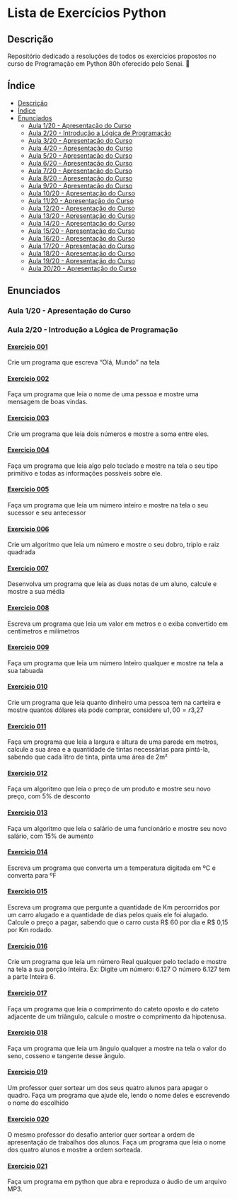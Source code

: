 
# Lista de Exercícios Python

## Descrição
Repositório dedicado a resoluções de todos os exercícios propostos no curso de Programação em Python 80h oferecido pelo Senai. 🐍

## Índice
* [Descrição](#descrição)
* [Índice](#índice)
* [Enunciados](#enunciados)
  * [Aula 1/20 - Apresentação do Curso](#--mundo-1-fundamentos)
  * [Aula 2/20 - Introdução a Lógica de Programação](#--mundo-1-fundamentos)
  * [Aula 3/20 - Apresentação do Curso](#--mundo-1-fundamentos)
  * [Aula 4/20 - Apresentação do Curso](#--mundo-1-fundamentos)
  *   [Aula 5/20 - Apresentação do Curso](#--mundo-1-fundamentos)
  *   [Aula 6/20 - Apresentação do Curso](#--mundo-1-fundamentos)
  *   [Aula 7/20 - Apresentação do Curso](#--mundo-1-fundamentos)
  *   [Aula 8/20 - Apresentação do Curso](#--mundo-1-fundamentos)
  *   [Aula 9/20 - Apresentação do Curso](#--mundo-1-fundamentos)
   *   [Aula 10/20 - Apresentação do Curso](#--mundo-1-fundamentos)
   *   [Aula 11/20 - Apresentação do Curso](#--mundo-1-fundamentos)
   *   [Aula 12/20 - Apresentação do Curso](#--mundo-1-fundamentos)
   *   [Aula 13/20 - Apresentação do Curso](#--mundo-1-fundamentos)
   *   [Aula 14/20 - Apresentação do Curso](#--mundo-1-fundamentos)
   *   [Aula 15/20 - Apresentação do Curso](#--mundo-1-fundamentos)
   *   [Aula 16/20 - Apresentação do Curso](#--mundo-1-fundamentos)
   *   [Aula 17/20 - Apresentação do Curso](#--mundo-1-fundamentos)
   *   [Aula 18/20 - Apresentação do Curso](#--mundo-1-fundamentos)
   *   [Aula 19/20 - Apresentação do Curso](#--mundo-1-fundamentos)
   *   [Aula 20/20 - Apresentação do Curso](#--mundo-1-fundamentos)


## Enunciados
### Aula 1/20 - Apresentação do Curso

### Aula 2/20 - Introdução a Lógica de Programação


#### [Exercicio 001](mundo1/001.py)
Crie um programa que escreva “Olá, Mundo” na tela

#### [Exercicio 002](mundo1/002.py)
Faça um programa que leia o nome de uma pessoa e mostre uma mensagem de boas vindas.

#### [Exercicio 003](mundo1/003.py)
Crie um programa que leia dois números e mostre a soma entre eles.

#### [Exercicio 004](mundo1/004.py)
Faça um programa que leia algo pelo teclado e mostre na tela o seu tipo primitivo e todas as informações possíveis sobre ele.

#### [Exercicio 005](mundo1/005.py)
Faça um programa que leia um número inteiro e mostre na tela o seu sucessor e seu antecessor

#### [Exercicio 006](mundo1/006.py)
Crie um algoritmo que leia um número e mostre o seu dobro, triplo e raiz quadrada

#### [Exercicio 007](mundo1/007.py)
Desenvolva um programa que leia as duas notas de um aluno, calcule e mostre a sua média

#### [Exercicio 008](mundo1/008.py)
Escreva um programa que leia um valor em metros e o exiba convertido em centímetros e milímetros

#### [Exercicio 009](mundo1/009.py)
Faça um programa que leia um número Inteiro qualquer e mostre na tela a sua tabuada

#### [Exercicio 010](mundo1/010.py)
Crie um programa que leia quanto dinheiro uma pessoa tem na carteira e mostre quantos dólares ela pode comprar, considere u$1,00 = r$3,27

#### [Exercicio 011](mundo1/011.py)
Faça um programa que leia a largura e altura de uma parede em metros, calcule a sua área e a quantidade de tintas necessárias para pintá-la, sabendo que cada litro de tinta, pinta uma área de 2m²

#### [Exercicio 012](mundo1/012.py)
Faça um algoritmo que leia o preço de um produto e mostre seu novo preço, com 5% de desconto 

#### [Exercicio 013](mundo1/013.py)
Faça um algoritmo que leia o salário de uma funcionário e mostre seu novo salário, com 15% de aumento 

#### [Exercicio 014](mundo1/014.py)
Escreva um programa que converta um a temperatura digitada em ºC e converta para ºF 

#### [Exercicio 015](mundo1/015.py)
Escreva um programa que pergunte a quantidade de Km percorridos por um carro alugado e a quantidade de dias pelos quais ele foi alugado. Calcule o preço a pagar, sabendo que o carro custa R$ 60 por dia e R$ 0,15 por Km rodado. 

#### [Exercicio 016](mundo1/016.py)
Crie um programa que leia um número Real qualquer pelo teclado e mostre na tela a sua porção Inteira. Ex: Digite um número: 6.127 O número 6.127 tem a parte Inteira 6. 

#### [Exercicio 017](mundo1/017.py)
Faça um programa que leia o comprimento do cateto oposto e do cateto adjacente de um triângulo, calcule o mostre o comprimento da hipotenusa. 

#### [Exercicio 018](mundo1/018.py)
Faça um programa que leia um ângulo qualquer a mostre na tela o valor do seno, cosseno e tangente desse ângulo. 

#### [Exercicio 019](mundo1/019.py)
Um professor quer sortear um dos seus quatro alunos para apagar o quadro. Faça um programa que ajude ele, lendo o nome deles e escrevendo o nome do escolhido 

#### [Exercicio 020](mundo1/020.py)
O mesmo professor do desafio anterior quer sortear a ordem de apresentação de trabalhos dos alunos. Faça um programa que leia o nome dos quatro alunos e mostre a ordem sorteada. 

#### [Exercicio 021](mundo1/021.py)
Faça um programa em python que abra e reproduza o áudio de um arquivo MP3.  



